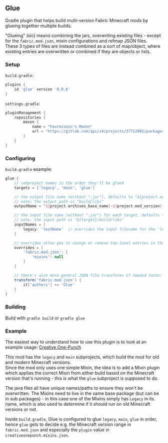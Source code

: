 ## Glue

Gradle plugin that helps build multi-version Fabric Minecraft mods by glueing together multiple builds.

"Glueing" (sic) means combining the jars, overwriting existing files - except for the `fabric.mod.json`, mixin configurations and refmap JSON files.  
These 3 types of files are instead combined as a sort of map/object, where existing entries are overwritten or combined if they are objects or lists.

### Setup

`build.gradle`:

```groovy
plugins {
    id 'glue' version '0.0.6'
}
```

`settings.gradle`:
```groovy
pluginManagement {
    repositories {
        maven {
            name = "Fourmisain's Maven"
            url = "https://gitlab.com/api/v4/projects/37712942/packages/maven"
        }
    }
}
```

### Configuring

`build.gradle` example:
```groovy
glue {
    // subproject names in the order they'll be glued
    targets = ['legacy', 'main', 'glue']

    // the output file name (without ".jar"), defaults to "${project.archives_base_name}-${project.mod_version}"
    // note: the output path is "build/libs"
    outputName = "${project.archives_base_name}-${project.mod_version}-universal"

    // the input file name (without ".jar") for each target, defaults to "${subproject.archives_base_name}-${subproject.mod_version}"
    // note: the input path is "${target}/build/libs"
    inputNames = [
        legacy: 'testName'  // overrides the input filename for the 'legacy' target
    ]

    // overrides allow you to change or remove top-level entries in the 3 types of JSON files
    overrides = [
        'fabric.mod.json': [
            'mixins': null
        ]
    ]

    // there's also more general JSON file transforms if needed (note: this disables task caching)
    transform('fabric.mod.json') {
        it['authors'] += 'Glue'
    }
}
```

### Building

Build with `gradle build` or `gradle glue`

### Example

The easiest way to understand how to use this plugin is to look at an example usage: [Creative One-Punch](https://github.com/Fourmisain/CreativeOnePunch)

This mod has the `legacy` and `main` subprojects, which build the mod for old and modern Minecraft versions.  
Since the mod only uses one simple Mixin, the idea is to add a Mixin plugin which applies the correct Mixin from either build based on the Minecraft version that's running - this is what the `glue` subproject is supposed to do.

The java files all have unique names/paths to ensure they won't be overwritten. The Mixins need to live in the same base package (but can be in sub packages) - in this case one of the Mixins simply has `Legacy` in its name,  which is also used to determine if it should run on old Minecraft versions or not.

Inside `build.gradle`, Glue is configured to glue `legacy`, `main`, `glue` in order, hence `glue` gets to decide e.g. the Minecraft version range in `fabric.mod.json` and especially the `plugin` value in `creativeonepunch.mixins.json`.